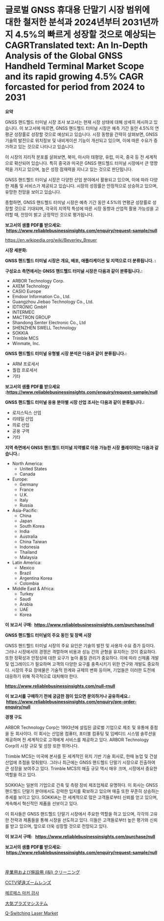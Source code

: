 <p><h1>글로벌 GNSS 휴대용 단말기 시장 범위에 대한 철저한 분석과 2024년부터 2031년까지 4.5%의 빠르게 성장할 것으로 예상되는 CAGRTranslated text: An In-Depth Analysis of the Global GNSS Handheld Terminal Market Scope and its rapid growing 4.5% CAGR forcasted for period from 2024 to 2031</h1></p><p><strong>요약</strong></p>
<p><p>GNSS 핸드헬드 터미널 시장 조사 보고서는 현재 시장 상태에 대해 상세히 제시하고 있습니다. 이 보고서에 따르면, GNSS 핸드헬드 터미널 시장은 예측 기간 동안 4.5%의 연평균 성장률로 성장할 것으로 예상되고 있습니다. 시장 동향을 간략히 살펴보면, GNSS 기술의 발전으로 위치정보 및 내비게이션 기능이 개선되고 있으며, 이에 따른 수요가 증가하고 있는 것으로 나타나고 있습니다.</p><p>이 시장의 지리적 분포를 살펴보면, 북미, 아시아 태평양, 유럽, 미국, 중국 등 전 세계적으로 확산되어 있습니다. 특히 중국과 미국은 GNSS 핸드헬드 터미널 시장에서 큰 영향력을 가지고 있으며, 높은 성장 잠재력을 지니고 있는 것으로 판단됩니다.</p><p>GNSS 핸드헬드 터미널 시장은 다양한 산업 분야에서 활용되고 있으며, 이에 따라 다양한 제품 및 서비스가 제공되고 있습니다. 시장의 성장률은 안정적으로 상승하고 있으며, 유망한 전망을 보이고 있습니다.</p><p>종합하면, GNSS 핸드헬드 터미널 시장은 예측 기간 동안 4.5%의 연평균 성장률로 성장할 것으로 기대되며, 각국의 지역적 특성에 따른 시장 동향과 산업적 활용 가능성을 고려할 때, 전망이 밝고 긍정적인 것으로 평가됩니다.</p></p>
<p><strong>보고서의 샘플 PDF를 받으세요: &nbsp;<a href="https://www.reliablebusinessinsights.com/enquiry/request-sample/null">https://www.reliablebusinessinsights.com/enquiry/request-sample/null</a></strong></p>
<p><a href="https://en.wikipedia.org/wiki/Beverley_Breuer">https://en.wikipedia.org/wiki/Beverley_Breuer</a></p>
<p><strong>시장 세분화:</strong></p>
<p><strong> GNSS 핸드헬드 터미널 시장은 개요, 배포, 애플리케이션 및 지역으로 더 분류됩니다. :</strong></p>
<p><strong>구성요소 측면에서는 GNSS 핸드헬드 터미널 시장은 다음과 같이 분류됩니다.:</strong></p>
<p><ul><li>ARBOR Technology Corp.</li><li>AXEM Technology</li><li>CASIO Europe</li><li>Emdoor Information Co., Ltd.</li><li>Guangzhou Jiebao Technology Co., Ltd.</li><li>IDTRONIC GmbH</li><li>INTERMEC</li><li>MACTRON GROUP</li><li>Shandong Senter Electronic Co., Ltd</li><li>SHENZHEN SWELL Technology</li><li>SOKKIA</li><li>Trimble MCS</li><li>Winmate, Inc.</li></ul></p>
<p><strong> GNSS 핸드헬드 터미널 유형별 시장 분석은 다음과 같이 분류됩니다.:</strong></p>
<p><ul><li>ARM 프로세서</li><li>퀄컴 프로세서</li><li>기타</li></ul></p>
<p><strong>보고서의 샘플 PDF를 받으세요 :<a href="https://www.reliablebusinessinsights.com/enquiry/request-sample/null">https://www.reliablebusinessinsights.com/enquiry/request-sample/null</a></strong></p>
<p><strong> GNSS 핸드헬드 터미널 응용 분야별 시장 산업 조사는 다음과 같이 분류됩니다.:</strong></p>
<p><ul><li>로지스틱스 산업</li><li>리테일 산업</li><li>의료 산업</li><li>공용 구역</li><li>기타</li></ul></p>
<p><strong>지역 측면에서 GNSS 핸드헬드 터미널 지역별로 이용 가능한 시장 플레이어는 다음과 같습니다.:</strong></p>
<p><ul>
    <li>
        North America:
        <ul>
            <li>United States</li>
            <li>Canada</li>
        </ul>
    </li>
    <li>
        Europe:
        <ul>
            <li>Germany</li>
            <li>France</li>
            <li>U.K.</li>
            <li>Italy</li>
            <li>Russia</li>
        </ul>
    </li>
    <li>
        Asia-Pacific:
        <ul>
            <li>China</li>
            <li>Japan</li>
            <li>South Korea</li>
            <li>India</li>
            <li>Australia</li>
            <li>China Taiwan</li>
            <li>Indonesia</li>
            <li>Thailand</li>
            <li>Malaysia</li>
        </ul>
    </li>
    <li>
        Latin America:
        <ul>
            <li>Mexico</li>
            <li>Brazil</li>
            <li>Argentina Korea</li>
            <li>Colombia</li>
        </ul>
    </li>
    <li>
        Middle East & Africa:
        <ul>
            <li>Turkey</li>
            <li>Saudi</li>
            <li>Arabia</li>
            <li>UAE</li>
            <li>Korea</li>
        </ul>
    </li>
    </ul></p>
<p><strong>이 보고서 구매: &nbsp;<a href="https://www.reliablebusinessinsights.com/purchase/null">https://www.reliablebusinessinsights.com/purchase/null</a></strong></p>
<p><strong>GNSS 핸드헬드 터미널의 주요 동인 및 장벽 시장</strong></p>
<p><p>GNSS 핸드헬드 터미널 시장의 주요 요인은 기술의 발전 및 사용자 수요 증가 등이다. 그러나 시장에서의 경쟁은 격렬하며 비용과 성능 간의 균형을 유지하는 것이 중요하다. 또한 정확성과 안정성에 대한 요구가 높아 품질 관리가 중요하다. 이에 따라 신제품 개발 및 업그레이드가 필요하며 고객의 다양한 요구를 충족시키기 위한 연구와 개발도 중요하다. 시장의 주요 장애물은 기술적 한계와 규제의 변화 등이며, 기업들은 이러한 도전에 대응하기 위해 적극적으로 대처해야 한다.</p></p>
<p><strong><a href="https://www.reliablebusinessinsights.com/null-rnull">https://www.reliablebusinessinsights.com/null-rnull</a></strong></p>
<p><strong>이 보고서를 구매하기 전에 궁금한 점이 있으면 문의하거나 공유하세요.: &nbsp;<a href="https://www.reliablebusinessinsights.com/enquiry/pre-order-enquiry/null">https://www.reliablebusinessinsights.com/enquiry/pre-order-enquiry/null</a></strong></p>
<p><strong>경쟁 구도</strong></p>
<p><p>ARBOR Technology Corp는 1993년에 설립된 글로벌 기업으로 제조 및 유통에 중점을 둔 회사이다. 이 회사는 산업용 컴퓨터, 포터블 컴퓨팅 및 임베디드 시스템 솔루션을 제공하며 전 세계적으로 고객에게 서비스를 제공하고 있다. ARBOR Technology Corp의 시장 규모 및 성장 또한 뛰어나다.</p><p>Trimble MCS는 미국에 본사를 둔 세계적인 위치 기반 기술 회사로, 한때 농업 및 건설 산업에 초점을 맞춰왔다. 그러나 최근에는 GNSS 핸드헬드 단말기 시장으로 진출하여 큰 성장을 보여주고 있다. Trimble MCS의 매출 규모 역시 매우 크며, 시장에서 중요한 역할을 하고 있다.</p><p>SOKKIA는 일본의 기업으로 건축 및 측량 장비 제조업체로 유명하다. 이 회사는 GNSS 핸드헬드 단말기 분야에서도 강력한 입지를 확보하고 있으며 매출 또한 꾸준히 상승하는 추세를 보이고 있다. SOKKIA는 전 세계적으로 많은 고객들로부터 신뢰를 얻고 있으며, 계속해서 혁신적인 제품을 선보이고 있다.</p><p>이 회사들은 GNSS 핸드헬드 단말기 시장에서 주요한 역할을 하고 있으며, 각각의 고유한 전략과 제품들을 통해 시장을 선도하고 있다. 이들은 고객들로부터 높은 평가와 신뢰를 받고 있으며, 앞으로 더욱 성장할 것으로 전망되고 있다.</p></p>
<p><strong>이 보고서 구매: &nbsp; <a href="https://www.reliablebusinessinsights.com/purchase/null">https://www.reliablebusinessinsights.com/purchase/null</a></strong></p>
<p><strong>보고서의 샘플 PDF를 받으세요: &nbsp;<a href="https://www.reliablebusinessinsights.com/enquiry/request-sample/null">https://www.reliablebusinessinsights.com/enquiry/request-sample/null</a></strong><strong></strong></p>
<p>&nbsp;</p>
<p><p><a href="https://github.com/TerrellConn/Market-Research-Report-List-2/blob/main/3483011106854.md">産業用および施設用 (I&I) クリーニング</a></p><p><a href="https://github.com/schmahlson/Market-Research-Report-List-2/blob/main/1315919106852.md">CCTV望遠ズームレンズ</a></p><p><a href="https://medium.com/@willislebsack/%ED%97%A4%EB%A5%B4%ED%8E%98%EC%8A%A4-%EB%A7%88%EC%BB%A4-%ED%85%8C%EC%8A%A4%ED%8A%B8-%EC%8B%9C%EC%9E%A5-%EA%B7%9C%EB%AA%A8-%EC%84%B1%EC%9E%A5-%EB%8F%99%ED%96%A5-%ED%86%B5%EA%B3%84-%EB%B0%8F-%EC%98%88%EC%B8%A1-2024-2031-86cd8e195988">헤르페스 마커 검사</a></p><p><a href="https://medium.com/@bonniehoppe1/%E3%82%B0%E3%83%AD%E3%83%BC%E3%83%90%E3%83%AB%E5%A4%A7%E6%B0%97%E3%83%97%E3%83%A9%E3%82%BA%E3%83%9E%E3%82%B7%E3%82%B9%E3%83%86%E3%83%A0%E7%94%A3%E6%A5%AD%E3%81%AE%E8%AA%BF%E6%9F%BB%E3%83%AC%E3%83%9D%E3%83%BC%E3%83%88-%E7%AB%B6%E5%90%88%E7%92%B0%E5%A2%83-%E5%B8%82%E5%A0%B4%E8%A6%8F%E6%A8%A1-%E5%9C%B0%E5%9F%9F%E3%81%AE%E7%8A%B6%E6%B3%81%E3%81%8A%E3%82%88%E3%81%B3%E5%B1%95%E6%9C%9B%E4%BA%88%E6%B8%AC-2024%E5%B9%B4-2031%E5%B9%B4-b2f8a45c3a8c">大気プラズマシステム</a></p><p><a href="https://medium.com/@luke.wilson7856/global-q-switching-laser-market-size-is-expected-to-experience-a-cagr-of-10-2-09863ccf2a75">Q-Switching Laser Market</a></p></p>